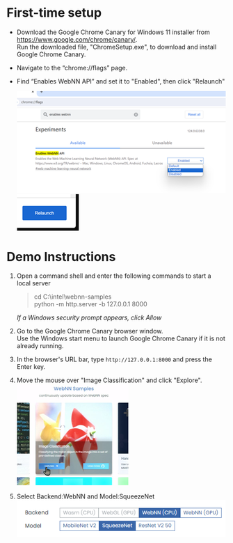 # First-time setup
* Download the Google Chrome Canary for Windows 11 installer from https://www.google.com/chrome/canary/.  
  Run the downloaded file, "ChromeSetup.exe", to download and install Google Chrome Canary.

* Navigate to the “chrome://flags” page.

* Find “Enables WebNN API” and set it to "Enabled", then click "Relaunch"

   ![](images/Enable-WebNN-API.png)  
   ![](images/Relaunch.png)

# Demo Instructions

1. Open a command shell and enter the following commands to start a local server
   > cd C:\intel\webnn-samples  
   > python -m http.server -b 127.0.0.1 8000  

   _If a Windows security prompt appears, click Allow_

2. Go to the Google Chrome Canary browser window.  
Use the Windows start menu to launch Google Chrome Canary if it is not already running.

3. In the browser's URL bar, type ```http://127.0.0.1:8000``` and press the Enter key.

4. Move the mouse over "Image Classification" and click "Explore".  
![](images/Image-Classification-explore.png)

5. Select Backend:WebNN and Model:SqueezeNet  
![](images/image-classification-backend-model.png)
